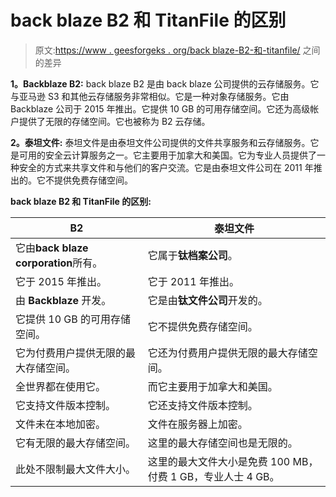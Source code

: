 # back blaze B2 和 TitanFile 的区别

> 原文:[https://www . geesforgeks . org/back blaze-B2-和-titanfile/](https://www.geeksforgeeks.org/difference-between-backblaze-b2-and-titanfile/) 之间的差异

**1。Backblaze B2:**
back blaze B2 是由 back blaze 公司提供的云存储服务。它与亚马逊 S3 和其他云存储服务非常相似。它是一种对象存储服务。它由 Backblaze 公司于 2015 年推出。它提供 10 GB 的可用存储空间。它还为高级帐户提供了无限的存储空间。它也被称为 B2 云存储。

**2。泰坦文件:**
泰坦文件是由泰坦文件公司提供的文件共享服务和云存储服务。它是可用的安全云计算服务之一。它主要用于加拿大和美国。它为专业人员提供了一种安全的方式来共享文件和与他们的客户交流。它是由泰坦文件公司在 2011 年推出的。它不提供免费存储空间。

**back blaze B2 和 TitanFile 的区别:**

<center>

| B2 | 泰坦文件 |
| --- | --- |
| 它由**back blaze corporation**所有。 | 它属于**钛档案公司**。 |
| 它于 2015 年推出。 | 它于 2011 年推出。 |
| 由 **Backblaze** 开发。 | 它是由**钛文件公司**开发的。 |
| 它提供 10 GB 的可用存储空间。 | 它不提供免费存储空间。 |
| 它为付费用户提供无限的最大存储空间。 | 它还为付费用户提供无限的最大存储空间。 |
| 全世界都在使用它。 | 而它主要用于加拿大和美国。 |
| 它支持文件版本控制。 | 它还支持文件版本控制。 |
| 文件未在本地加密。 | 文件在服务器上加密。 |
| 它有无限的最大存储空间。 | 这里的最大存储空间也是无限的。 |
| 此处不限制最大文件大小。 | 这里的最大文件大小是免费 100 MB，付费 1 GB，专业人士 4 GB。 |

</center>